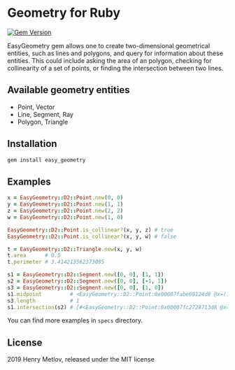Geometry for Ruby
=================

[![Gem Version](https://badge.fury.io/rb/easy_geometry.svg)](http://badge.fury.io/rb/easy_geometry)

EasyGeometry gem allows one to create two-dimensional geometrical entities, such as lines and polygons, and query for information about these entities. This could include asking the area of an polygon, checking for collinearity of a set of points, or finding the intersection between two lines.


Available geometry entities
----------

- Point, Vector
- Line, Segment, Ray
- Polygon, Triangle

Installation
----------
```ruby
gem install easy_geometry
```

Examples
--------


```ruby
x = EasyGeometry::D2::Point.new(0, 0)
y = EasyGeometry::D2::Point.new(1, 1)
z = EasyGeometry::D2::Point.new(2, 2)
w = EasyGeometry::D2::Point.new(1, 0)

EasyGeometry::D2::Point.is_collinear?(x, y, z) # true
EasyGeometry::D2::Point.is_collinear?(x, y, w) # false

t = EasyGeometry::D2::Triangle.new(x, y, w)
t.area      # 0.5
t.perimeter # 3.414213562373095

s1 = EasyGeometry::D2::Segment.new([0, 0], [1, 1])
s2 = EasyGeometry::D2::Segment.new([0, 0], [-1, 1])
s3 = EasyGeometry::D2::Segment.new([0, 0], [1, 0])
s1.midpoint         # <EasyGeometry::D2::Point:0x00007fabe69124d8 @x=(1/2), @y=(1/2)>
s3.length           # 1
s1.intersection(s2) # [#<EasyGeometry::D2::Point:0x00007fc2728713d8 @x=(0/1), @y=(0/1)>]
```

You can find more examples in `specs` directory.

License
-------

2019 Henry Metlov, released under the MIT license